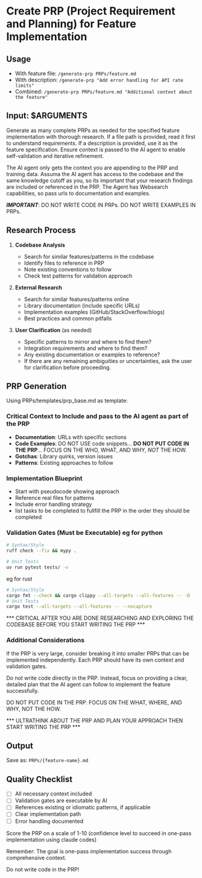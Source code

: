 # Create PRP (Project Requirement and Planning) for Feature Implementation

## Usage
- With feature file: `/generate-prp PRPs/feature.md`
- With description: `/generate-prp "Add error handling for API rate limits"`
- Combined: `/generate-prp PRPs/feature.md "Additional context about the feature"`

## Input: $ARGUMENTS

Generate as many complete PRPs as needed for the specified feature implementation with thorough research. If a file path is provided, read it first to understand requirements. If a description is provided, use it as the feature specification. Ensure context is passed to the AI agent to enable self-validation and iterative refinement.

The AI agent only gets the context you are appending to the PRP and training data. Assuma the AI agent has access to the codebase and the same knowledge cutoff as you, so its important that your research findings are included or referenced in the PRP. The Agent has Websearch capabilities, so pass urls to documentation and examples.

***IMPORTANT***: DO NOT WRITE CODE IN PRPs. DO NOT WRITE EXAMPLES IN PRPs.

## Research Process

1. **Codebase Analysis**
   - Search for similar features/patterns in the codebase
   - Identify files to reference in PRP
   - Note existing conventions to follow
   - Check test patterns for validation approach

2. **External Research**
   - Search for similar features/patterns online
   - Library documentation (include specific URLs)
   - Implementation examples (GitHub/StackOverflow/blogs)
   - Best practices and common pitfalls

3. **User Clarification** (as needed)
   - Specific patterns to mirror and where to find them?
   - Integration requirements and where to find them?
   - Any existing documentation or examples to reference?
   - If there are any remaining ambiguities or uncertainties, ask the user for clarification before proceeding.

## PRP Generation

Using PRPs/templates/prp_base.md as template:

### Critical Context to Include and pass to the AI agent as part of the PRP
- **Documentation**: URLs with specific sections
- **Code Examples**: DO NOT USE code snippets... **DO NOT PUT CODE IN THE PRP**... FOCUS ON THE WHO, WHAT, AND WHY, _NOT_ THE HOW.
- **Gotchas**: Library quirks, version issues
- **Patterns**: Existing approaches to follow

### Implementation Blueprint
- Start with pseudocode showing approach
- Reference real files for patterns
- Include error handling strategy
- list tasks to be completed to fullfill the PRP in the order they should be completed

### Validation Gates (Must be Executable) eg for python
```bash
# Syntax/Style
ruff check --fix && mypy .

# Unit Tests
uv run pytest tests/ -v

```

eg for rust
```bash
# Syntax/Style
cargo fmt --check && cargo clippy --all-targets --all-features -- -D
# Unit Tests
cargo test --all-targets --all-features -- --nocapture
```


*** CRITICAL AFTER YOU ARE DONE RESEARCHING AND EXPLORING THE CODEBASE BEFORE YOU START WRITING THE PRP ***

### Additional Considerations

If the PRP is very large, consider breaking it into smaller PRPs that can be implemented independently. Each PRP should have its own context and validation gates.

Do not write code directly in the PRP. Instead, focus on providing a clear, detailed plan that the AI agent can follow to implement the feature successfully.

DO NOT PUT CODE IN THE PRP. FOCUS ON THE WHAT, WHERE, AND WHY, NOT THE HOW.

*** ULTRATHINK ABOUT THE PRP AND PLAN YOUR APPROACH THEN START WRITING THE PRP ***

## Output
Save as: `PRPs/{feature-name}.md`

## Quality Checklist
- [ ] All necessary context included
- [ ] Validation gates are executable by AI
- [ ] References existing or idiomatic patterns, if applicable
- [ ] Clear implementation path
- [ ] Error handling documented

Score the PRP on a scale of 1-10 (confidence level to succeed in one-pass implementation using claude codes)

Remember: The goal is one-pass implementation success through comprehensive context.

Do not write code in the PRP!
